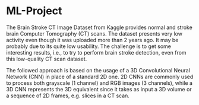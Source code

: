 # ML-Project

The Brain Stroke CT Image Dataset from Kaggle provides normal and stroke brain Computer 
Tomography (CT) scans. The dataset presents very low activity even though it was uploaded 
more than 2 years ago. It may be probably due to its quite low usability. The challenge is to 
get some interesting results, i.e., to try to perform brain stroke detection, even from this 
low-quality CT scan dataset. 


The followed approach is based on the usage of a 3D Convolutional Neural Network (CNN) in 
place of a standard 2D one. 2D CNNs are commonly used to process both grayscale (1 
channel) and RGB images (3 channels), while a 3D CNN represents the 3D equivalent since 
it takes as input a 3D volume or a sequence of 2D frames, e.g. slices in a CT scan. 
